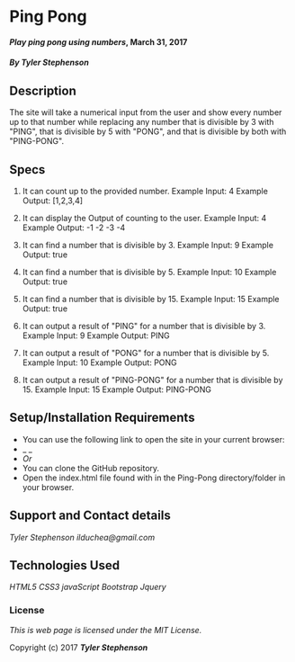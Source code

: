 # Ping Pong

#### _**Play ping pong using numbers**_, March 31, 2017

#### _**By Tyler Stephenson**_

## Description
  The site will take a numerical input from the user and show every number up to that number while replacing any number that is divisible by 3 with "PING", that is divisible by 5 with "PONG", and that is divisible by both with "PING-PONG".

## Specs
1. It can count up to the provided number.
  Example Input: 4
  Example Output: [1,2,3,4]

2. It can display the Output of counting to the user.
  Example Input: 4
  Example Output:
    -1
    -2
    -3
    -4

3. It can find a number that is divisible by 3.
  Example Input: 9
  Example Output: true

4. It can find a number that is divisible by 5.
  Example Input: 10
  Example Output: true

5. It can find a number that is divisible by 15.
  Example Input: 15
  Example Output: true

6. It can output a result of "PING" for a number that is divisible by 3.
  Example Input: 9
  Example Output: PING
7. It can output a result of "PONG" for a number that is divisible by 5.
  Example Input: 10
  Example Output: PONG

8. It can output a result of "PING-PONG" for a number that is divisible by 15.
  Example Input: 15
  Example Output: PING-PONG

## Setup/Installation Requirements

* You can use the following link to open the site in your current browser:
* _ _
* _Or_
* You can clone the GitHub repository.
* Open the index.html file found with in the Ping-Pong directory/folder in your browser.

## Support and Contact details

_Tyler Stephenson_
_ilduchea@gmail.com_

## Technologies Used

_HTML5_
_CSS3_
_javaScript_
_Bootstrap_
_Jquery_

### License

*This is web page is licensed under the MIT License.*

Copyright (c) 2017 **_Tyler Stephenson_**
